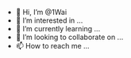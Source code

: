 - 👋 Hi, I’m @1Wai
- 👀 I’m interested in ...
- 🌱 I’m currently learning ...
- 💞️ I’m looking to collaborate on ...
- 📫 How to reach me ...

<!---
1Wai/1Wai is a ✨ special ✨ repository because its `README.md` (this file) appears on your GitHub profile.
You can click the Preview link to take a look at your changes.
--->
